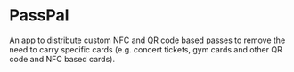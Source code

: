 # PassPal
An app to distribute custom NFC and QR code based passes to remove the need to carry specific cards (e.g. concert tickets, gym cards and other QR code and NFC based cards).
